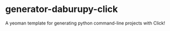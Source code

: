 # generator-daburupy-click
A yeoman template for generating python command-line projects with Click!
